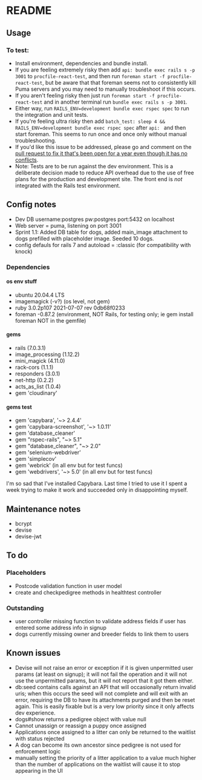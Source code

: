 # README

## Usage
### To test:
* Install environment, dependencies and bundle install.
* If you are feeling extremely risky then add ``api: bundle exec rails s -p 3001`` to ``procfile-react-test``, and then run ``foreman start -f procfile-react-test``, but be aware that that foreman seems not to consistently kill Puma servers and you may need to manually troubleshoot if this occurs.
* If you aren't feeling risky then just run ``foreman start -f procfile-react-test`` and in another terminal run ``bundle exec rails s -p 3001``.
* Either way, run ``RAILS_ENV=development bundle exec rspec spec`` to run the integration and unit tests.
* If you're feeling ultra risky then add ``batch_test: sleep 4 && RAILS_ENV=development bundle exec rspec spec`` after ``api: `` and then start foreman. This seems to run once and once only without manual troubleshooting.
* If you'd like this issue to be addressed, please go and comment on the [pull request to fix it that's been open for a year even though it has no conflicts](https://github.com/ddollar/foreman/pull/780).
* Note: Tests are to be run against the dev environment. This is a deliberate decision made to reduce API overhead due to the use of free plans for the production and development site. The front end is _not_ integrated with the Rails test environment.

## Config notes
* Dev DB username:postgres pw:postgres port:5432 on localhost
* Web server = puma, listening on port 3001
* Sprint 1.1: Added DB table for dogs, added main_image attachment to dogs prefilled with placeholder image. Seeded 10 dogs.
* config defauls for rails 7 and autoload = :classic (for compatibility with knock)
### Dependencies
#### os env stuff
* ubuntu 20.04.4 LTS
* imagemagick (-v?) (os level, not gem)
* ruby 3.0.2p107 2021-07-07 rev 0db68f0233
* foreman -0.87.2 (environment, NOT Rails, for testing only; ie gem install foreman NOT in the gemfile)

#### gems
* rails (7.0.3.1)
* image_processing (1.12.2)
* mini_magick (4.11.0)
* rack-cors (1.1.1)
* responders (3.0.1)
* net-http (0.2.2)
* acts_as_list (1.0.4)
* gem 'cloudinary'

#### gems test
*  gem 'capybara', '~> 2.4.4'
*  gem 'capybara-screenshot', '~> 1.0.11'
*  gem 'database_cleaner'
*  gem "rspec-rails", "~> 5.1"
*  gem "database_cleaner", "~> 2.0"
*  gem 'selenium-webdriver'
*  gem 'simplecov'
*  gem 'webrick' (in all env but for test funcs)
*  gem 'webdrivers', '~> 5.0' (in all env but for test funcs)

I'm so sad that I've installed Capybara. Last time I tried to use it I spent a week trying to make it work and succeeded only in disappointing myself.

## Maintenance notes
* bcrypt
* devise
* devise-jwt

## To do
### Placeholders
* Postcode validation function in user model
* create and checkpedigree methods in healthtest controller

### Outstanding
* user controller missing function to validate address fields if user has entered some address info in signup
* dogs currently missing owner and breeder fields to link them to users

## Known issues
* Devise will not raise an error or exception if it is given unpermitted user params (at least on signup); it will not fail the operation and it will not use the unpermitted params, but it will not report that it got them either.
* db:seed contains calls against an API that will occasionally return invalid uris; when this occurs the seed will not complete and will exit with an error, requiring the DB to have its attachments purged and then be reset again. This is easily fixable but is a very low priority since it only affects dev experience.
* dogs#show returns a pedigree object with value null
* Cannot unassign or reassign a puppy once assigned
* Applications once assigned to a litter can only be returned to the waitlist with status rejected
* A dog can become its own ancestor since pedigree is not used for enforcement logic
* manually setting the priority of a litter application to a value much higher than the number of applications on the waitlist will cause it to stop appearing in the UI